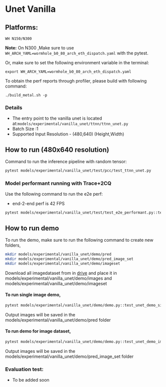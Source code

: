 # Unet Vanilla

## Platforms:
    WH N150/N300
**Note:** On N300 ,Make sure to use `WH_ARCH_YAML=wormhole_b0_80_arch_eth_dispatch.yaml` with the pytest.

Or, make sure to set the following environment variable in the terminal:
```
export WH_ARCH_YAML=wormhole_b0_80_arch_eth_dispatch.yaml
```
To obtain the perf reports through profiler, please build with following command:
```
./build_metal.sh -p
```

### Details

- The entry point to the vanilla unet is located at:`models/experimental/vanilla_unet/ttnn/ttnn_unet.py`
- Batch Size :1
- Supported Input Resolution - (480,640) (Height,Width)

## How to run (480x640 resolution)

Command to run the inference pipeline with random tensor:

```sh
pytest models/experimental/vanilla_unet/test/pcc/test_ttnn_unet.py
```

### Model performant running with Trace+2CQ
Use the following command to run the e2e perf:
- end-2-end perf is 42 FPS
```sh
pytest models/experimental/vanilla_unet/test/test_e2e_performant.py::test_e2e_performant
```

## How to run demo
To run the demo, make sure to run the following command to create new folders,

```sh
mkdir models/experimental/vanilla_unet/demo/pred
mkdir models/experimental/vanilla_unet/demo/pred_image_set
mkdir models/experimental/vanilla_unet/demo/imageset
```

Download all imagedataset from in [drive](https://drive.google.com/drive/folders/1eaV-VR5_3AL5j21nTTaLdv2XyT-SfrOD?usp=sharing) and place it in models/experimental/vanilla_unet/demo/images and models/experimental/vanilla_unet/demo/imageset

#### To run single image demo,

```sh
pytest models/experimental/vanilla_unet/demo/demo.py::test_unet_demo_single_image
```
Output images will be saved in the models/experimental/vanilla_unet/demo/pred folder

#### To run demo for image dataset,

```sh
pytest models/experimental/vanilla_unet/demo/demo.py::test_unet_demo_imageset
```
Output images will be saved in the models/experimental/vanilla_unet/demo/pred_image_set folder

### Evaluation test:
- To be added soon
